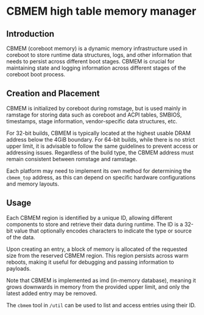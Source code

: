 # CBMEM high table memory manager

## Introduction
CBMEM (coreboot memory) is a dynamic memory infrastructure used in
coreboot to store runtime data structures, logs, and other information
that needs to persist across different boot stages. CBMEM is crucial
for maintaining state and logging information across different stages
of the coreboot boot process.

## Creation and Placement
CBMEM is initialized by coreboot during romstage, but is used mainly in
ramstage for storing data such as coreboot and ACPI tables, SMBIOS,
timestamps, stage information, vendor-specific data structures, etc.

For 32-bit builds, CBMEM is typically located at the highest usable
DRAM address below the 4GiB boundary. For 64-bit builds, while there
is no strict upper limit, it is advisable to follow the same guidelines
to prevent access or addressing issues. Regardless of the build type,
the CBMEM address must remain consistent between romstage and ramstage.

Each platform may need to implement its own method for determining the
`cbmem_top` address, as this can depend on specific hardware
configurations and memory layouts.

## Usage
Each CBMEM region is identified by a unique ID, allowing different
components to store and retrieve their data during runtime. The ID is a
32-bit value that optionally encodes characters to indicate the type or
source of the data.

Upon creating an entry, a block of memory is allocated of the requested
size from the reserved CBMEM region. This region persists across warm
reboots, making it useful for debugging and passing information to
payloads.

Note that CBMEM is implemented as imd (in-memory database), meaning
it grows downwards in memory from the provided upper limit, and only
the latest added entry may be removed.

The `cbmem` tool in `/util` can be used to list and access entries
using their ID.
